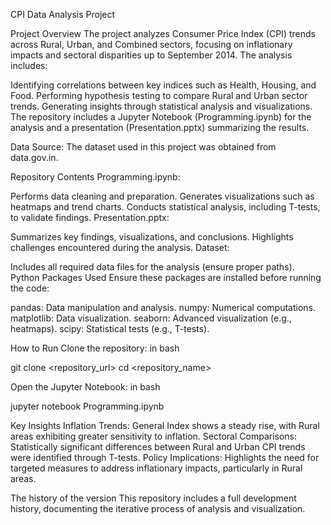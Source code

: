 CPI Data Analysis Project

Project Overview
The project analyzes Consumer Price Index (CPI) trends across Rural, Urban, and Combined sectors, focusing on inflationary impacts and sectoral disparities up to September 2014. The analysis includes:

Identifying correlations between key indices such as Health, Housing, and Food.
Performing hypothesis testing to compare Rural and Urban sector trends.
Generating insights through statistical analysis and visualizations.
The repository includes a Jupyter Notebook (Programming.ipynb) for the analysis and a presentation (Presentation.pptx) summarizing the results.

Data Source: The dataset used in this project was obtained from data.gov.in.

Repository Contents
Programming.ipynb:

Performs data cleaning and preparation.
Generates visualizations such as heatmaps and trend charts.
Conducts statistical analysis, including T-tests, to validate findings.
Presentation.pptx:

Summarizes key findings, visualizations, and conclusions.
Highlights challenges encountered during the analysis.
Dataset:

Includes all required data files for the analysis (ensure proper paths).
Python Packages Used
Ensure these packages are installed before running the code:

pandas: Data manipulation and analysis.
numpy: Numerical computations.
matplotlib: Data visualization.
seaborn: Advanced visualization (e.g., heatmaps).
scipy: Statistical tests (e.g., T-tests).

How to Run
Clone the repository:
in bash

git clone <repository_url>
cd <repository_name>

Open the Jupyter Notebook:
in bash

jupyter notebook Programming.ipynb

Key Insights
Inflation Trends: General Index shows a steady rise, with Rural areas exhibiting greater sensitivity to inflation.
Sectoral Comparisons: Statistically significant differences between Rural and Urban CPI trends were identified through T-tests.
Policy Implications: Highlights the need for targeted measures to address inflationary impacts, particularly in Rural areas.

The history of the version
This repository includes a full development history, documenting the iterative process of analysis and visualization.
